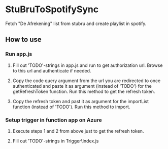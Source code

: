# StuBruToSpotifySync
Fetch "De Afrekening" list from stubru and create playlist in spotify.

## How to use

### Run app.js

1. Fill out 'TODO'-strings in app.js and run to get authorization url.
Browse to this url and authenticate if needed. 

2. Copy the code query argument from the url you are redirected to once authenticated and paste it as argument (instead of 'TODO') for the getRefreshToken function.
Run this method to get the refresh token.

3. Copy the refresh token and past it as argument for the importList function (instead of 'TODO'). Run this method to import.

### Setup trigger in function app on Azure

1. Execute steps 1 and 2 from above just to get the refresh token.

2. Fill out 'TODO'-strings in Trigger\index.js


